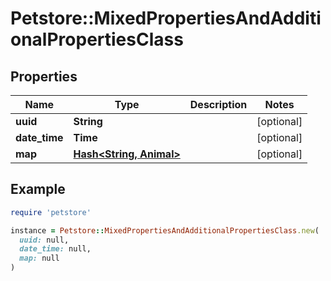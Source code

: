 # Petstore::MixedPropertiesAndAdditionalPropertiesClass

## Properties

| Name | Type | Description | Notes |
| ---- | ---- | ----------- | ----- |
| **uuid** | **String** |  | [optional] |
| **date_time** | **Time** |  | [optional] |
| **map** | [**Hash&lt;String, Animal&gt;**](Animal.md) |  | [optional] |

## Example

```ruby
require 'petstore'

instance = Petstore::MixedPropertiesAndAdditionalPropertiesClass.new(
  uuid: null,
  date_time: null,
  map: null
)
```
